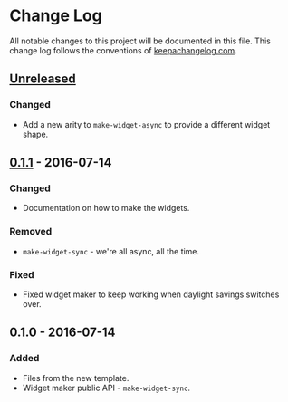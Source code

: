 # Change Log
All notable changes to this project will be documented in this file. This change log follows the conventions of [keepachangelog.com](http://keepachangelog.com/).

## [Unreleased]
### Changed
- Add a new arity to `make-widget-async` to provide a different widget shape.

## [0.1.1] - 2016-07-14
### Changed
- Documentation on how to make the widgets.

### Removed
- `make-widget-sync` - we're all async, all the time.

### Fixed
- Fixed widget maker to keep working when daylight savings switches over.

## 0.1.0 - 2016-07-14
### Added
- Files from the new template.
- Widget maker public API - `make-widget-sync`.

[Unreleased]: https://github.com/your-name/week01/compare/0.1.1...HEAD
[0.1.1]: https://github.com/your-name/week01/compare/0.1.0...0.1.1
